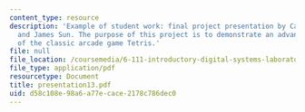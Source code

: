 ```yaml
---
content_type: resource
description: 'Example of student work: final project presentation by Cameron Lewis
  and James Sun. The purpose of this project is to demonstrate an advanced version
  of the classic arcade game Tetris.'
file: null
file_location: /coursemedia/6-111-introductory-digital-systems-laboratory-spring-2006/d58c108e98a6a77ecace2178c786dec0_presentation13.pdf
file_type: application/pdf
resourcetype: Document
title: presentation13.pdf
uid: d58c108e-98a6-a77e-cace-2178c786dec0
---
```

